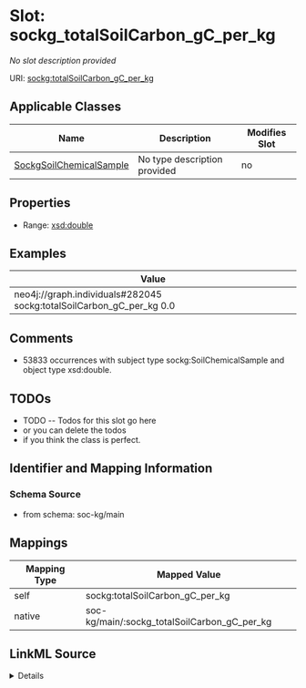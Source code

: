 

# Slot: sockg_totalSoilCarbon_gC_per_kg


_No slot description provided_





URI: [sockg:totalSoilCarbon_gC_per_kg](http://www.semanticweb.org/sockg/ontologies/2024/0/soil-carbon-ontology/totalSoilCarbon_gC_per_kg)



<!-- no inheritance hierarchy -->





## Applicable Classes

| Name | Description | Modifies Slot |
| --- | --- | --- |
| [SockgSoilChemicalSample](../classes/SockgSoilChemicalSample.md) | No type description provided |  no  |







## Properties

* Range: [xsd:double](http://www.w3.org/2001/XMLSchema#double)






## Examples

| Value |
| --- |
| neo4j://graph.individuals#282045 sockg:totalSoilCarbon_gC_per_kg 0.0 |

## Comments

* 53833 occurrences with subject type sockg:SoilChemicalSample and object type xsd:double.

## TODOs

* TODO -- Todos for this slot go here
* or you can delete the todos
* if you think the class is perfect.

## Identifier and Mapping Information







### Schema Source


* from schema: soc-kg/main




## Mappings

| Mapping Type | Mapped Value |
| ---  | ---  |
| self | sockg:totalSoilCarbon_gC_per_kg |
| native | soc-kg/main/:sockg_totalSoilCarbon_gC_per_kg |




## LinkML Source

<details>
```yaml
name: sockg_totalSoilCarbon_gC_per_kg
description: No slot description provided
todos:
- TODO -- Todos for this slot go here
- or you can delete the todos
- if you think the class is perfect.
comments:
- 53833 occurrences with subject type sockg:SoilChemicalSample and object type xsd:double.
examples:
- value: neo4j://graph.individuals#282045 sockg:totalSoilCarbon_gC_per_kg 0.0
from_schema: soc-kg/main
rank: 1000
slot_uri: sockg:totalSoilCarbon_gC_per_kg
alias: sockg_totalSoilCarbon_gC_per_kg
domain_of:
- sockg_SoilChemicalSample
range: double

```
</details>